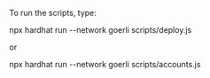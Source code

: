To run the scripts, type:

npx hardhat run --network goerli scripts/deploy.js

or

npx hardhat run --network goerli scripts/accounts.js
